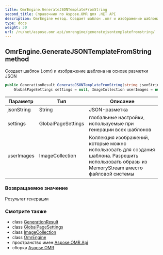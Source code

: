 ```yaml
---
title: OmrEngine.GenerateJSONTemplateFromString
second_title: Справочник по Aspose.OMR для .NET API
description: OmrEngine метод. Создает шаблон .omr и изображение шаблона на основе разметки JSON
type: docs
weight: 30
url: /ru/net/aspose.omr.api/omrengine/generatejsontemplatefromstring/
---
```

## OmrEngine.GenerateJSONTemplateFromString method

Создает шаблон (.omr) и изображение шаблона на основе разметки JSON

```csharp
public GenerationResult GenerateJSONTemplateFromString(string jsonString, 
    GlobalPageSettings settings = null, ImageCollection userImages = null)
```

| Параметр | Тип | Описание |
| --- | --- | --- |
| jsonString | String | JSON-разметка |
| settings | GlobalPageSettings | глобальные настройки, используемые при генерации всех шаблонов |
| userImages | ImageCollection | Коллекция изображений, которые можно использовать для создания шаблона. Разрешить использовать образы из MemoryStream вместо файловой системы |

### Возвращаемое значение

Результат генерации

### Смотрите также

* class [GenerationResult](../../../aspose.omr.generation/generationresult/)
* class [GlobalPageSettings](../../../aspose.omr.generation/globalpagesettings/)
* class [ImageCollection](../../imagecollection/)
* class [OmrEngine](../)
* пространство имен [Aspose.OMR.Api](../../omrengine/)
* сборка [Aspose.OMR](../../../)


